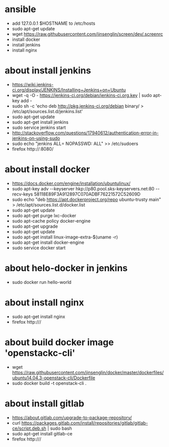 # ansible

- add 127.0.0.1 $HOSTNAME to /etc/hosts
- sudo apt-get update
- wget https://raw.githubusercontent.com/jinsenglin/screen/dev/.screenrc
- install docker
- install jenkins
- install nginx
 
# about install jenkins
- https://wiki.jenkins-ci.org/display/JENKINS/Installing+Jenkins+on+Ubuntu
- wget -q -O - https://jenkins-ci.org/debian/jenkins-ci.org.key | sudo apt-key add -
- sudo sh -c 'echo deb http://pkg.jenkins-ci.org/debian binary/ > /etc/apt/sources.list.d/jenkins.list'
- sudo apt-get update
- sudo apt-get install jenkins
- sudo service jenkins start
- http://stackoverflow.com/questions/17940612/authentication-error-in-jenkins-on-using-sudo
- sudo echo "jenkins ALL= NOPASSWD: ALL" >> /etc/sudoers
- firefox http://<IP>:8080/

# about install docker
- https://docs.docker.com/engine/installation/ubuntulinux/
- sudo apt-key adv --keyserver hkp://p80.pool.sks-keyservers.net:80 --recv-keys 58118E89F3A912897C070ADBF76221572C52609D
- sudo echo "deb https://apt.dockerproject.org/repo ubuntu-trusty main" > /etc/apt/sources.list.d/docker.list
- sudo apt-get update
- sudo apt-get purge lxc-docker
- sudo apt-cache policy docker-engine
- sudo apt-get upgrade
- sudo apt-get update
- sudo apt-get install linux-image-extra-$(uname -r)
- sudo apt-get install docker-engine
- sudo service docker start

# about helo-docker in jenkins
- sudo docker run hello-world

# about install nginx
- sudo apt-get install nginx
- firefox http://<IP>/

# about build docker image 'openstackc-cli'
- wget https://raw.githubusercontent.com/jinsenglin/docker/master/dockerfiles/ubuntu14.04.3-openstack-cli/Dockerfile
- sudo docker build -t openstack-cli .
 
# about install gitlab
- https://about.gitlab.com/upgrade-to-package-repository/
- curl https://packages.gitlab.com/install/repositories/gitlab/gitlab-ce/script.deb.sh | sudo bash
- sudo apt-get install gitlab-ce
- firefox http://<IP>/
